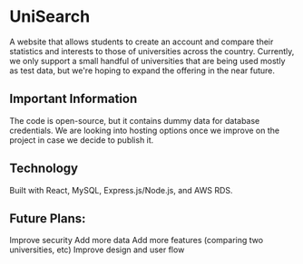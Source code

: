 # UniSearch
A website that allows students to create an account and compare their statistics and interests to those of universities across the country.  Currently, we only support a small handful of universities that are being used mostly as test data, but we're hoping to expand the offering in the near future.

## Important Information
The code is open-source, but it contains dummy data for database credentials.  We are looking into hosting options once we improve on the project in case we decide to publish it.

## Technology
Built with React, MySQL, Express.js/Node.js, and AWS RDS.

## Future Plans:
Improve security
Add more data
Add more features (comparing two universities, etc)
Improve design and user flow
